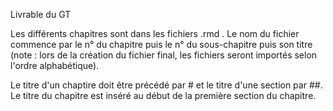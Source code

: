 Livrable du GT

Les différents chapitres sont dans les fichiers .rmd . Le nom du fichier commence par le n° du chapitre puis le n° du sous-chapitre puis son titre (note : lors de la création du fichier final, les fichiers seront importés selon l'ordre alphabétique). 

Le titre d'un chaptire doit être précédé par # et le titre d'une section par ##. Le titre du chapitre est inséré au début de la première section du chapitre.

